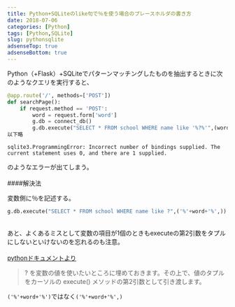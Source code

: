 ```yaml
---
title: Python+SQLiteのlike句で％を使う場合のプレースホルダの書き方
date: 2018-07-06
categories: [Python]
tags: [Python,SQLite]
slug: pythonsqlite
adsenseTop: true
adsenseBottom: true
---
```


Python（+Flask）+SQLiteでパターンマッチングしたものを抽出するときに次のようなクエリを実行すると、<br>
```python
@app.route('/', methods=['POST'])
def searchPage():
    if request.method == 'POST':
        word = request.form['word']
        g.db = connect_db()
        g.db.execute("SELECT * FROM school WHERE name like '%?%'",(word,))
以下略
```
```
sqlite3.ProgrammingError: Incorrect number of bindings supplied. The current statement uses 0, and there are 1 supplied.
```

のようなエラーが出てしまう。 <br>
<br>
####解決法

変数側に％を記述する。
```python
g.db.execute("SELECT * FROM school WHERE name like ?",('%'+word+'%',))
```

<br>あと、よくあるミスとして変数の項目が1個のときもexecuteの第2引数をタプルにしないといけないのを忘れるのも注意。   
<br>[pythonドキュメントより](https://docs.python.jp/3/library/sqlite3.html)<br>
> ? を変数の値を使いたいところに埋めておきます。その上で、値のタプルをカーソルの execute() メソッドの第2引数として引き渡します。

`('%'+word+'%')`ではなく`('%'+word+'%',)`
